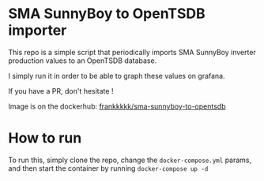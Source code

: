 # SMA SunnyBoy to OpenTSDB importer
This repo is a simple script that periodically imports SMA SunnyBoy inverter production values to an OpenTSDB database.

I simply run it in order to be able to graph these values on grafana.

If you have a PR, don't hesitate !

Image is on the dockerhub: [frankkkkk/sma-sunnyboy-to-opentsdb](https://hub.docker.com/r/frankkkkk/sma-sunnyboy-to-opentsdb)

# How to run
To run this, simply clone the repo, change the `docker-compose.yml` params, and then
start the container by running `docker-compose up -d`

